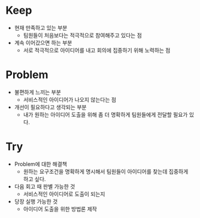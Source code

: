 # Keep
- 현재 만족하고 있는 부분
  - 팀원들이 처음보다는 적극적으로 참여해주고 있다는 점
- 계속 이어갔으면 하는 부분
  - 서로 적극적으로 아이디어를 내고 회의에 집중하기 위해 노력하는 점
# Problem
- 불편하게 느끼는 부분
  - 서비스적인 아이디어가 나오지 않는다는 점
- 개선이 필요하다고 생각되는 부분
  - 내가 원하는 아이디어 도출을 위해 좀 더 명확하게 팀원들에게 전달할 필요가 있다.
# Try
- Problem에 대한 해결책
  - 원하는 요구조건을 명확하게 명시해서 팀원들이 아이디어를 찾는데 집중하게 하고 싶다.
- 다음 회고 때 판별 가능한 것
  - 서비스적인 아이디어로 도출이 되는지
- 당장 실행 가능한 것
  - 아이디어 도출을 위한 방법론 제작